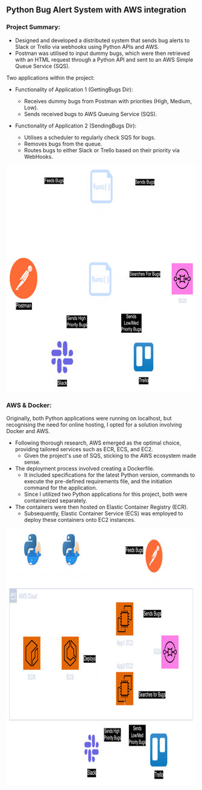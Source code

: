 ## Python Bug Alert System with AWS integration
### Project Summary:

- Designed and developed a distributed system that sends bug alerts to Slack or Trello via webhooks using Python APIs and AWS.
- Postman was utilised to input dummy bugs, which were then retrieved with an HTML request through a Python API and sent to an AWS Simple Queue Service (SQS).


Two applications within the project:

- Functionality of Application 1 (GettingBugs Dir):
  - Receives dummy bugs from Postman with priorities (High, Medium, Low).
  - Sends received bugs to AWS Queuing Service (SQS).

- Functionality of Application 2 (SendingBugs Dir):
  - Utilises a scheduler to regularly check SQS for bugs.
  - Removes bugs from the queue.
  - Routes bugs to either Slack or Trello based on their priority via WebHooks.


<img src="https://github.com/Emre1Duman/BugAlertSystem-AWS/blob/main/Diagrams/Before%20Docker.png" width="700" height="600"/>


### AWS & Docker:

Originally, both Python applications were running on localhost, but recognising the need for online hosting, I opted for a solution involving Docker and AWS.

- Following thorough research, AWS emerged as the optimal choice, providing tailored services such as ECR, ECS, and EC2.
  - Given the project's use of SQS, sticking to the AWS ecosystem made sense.
- The deployment process involved creating a Dockerfile.
  - It included specifications for the latest Python version, commands to execute the pre-defined requirements file, and the initiation command for the application.
  - Since I utilized two Python applications for this project, both were containerized separately.
- The containers were then hosted on Elastic Container Registry (ECR).
  - Subsequently, Elastic Container Service (ECS) was employed to deploy these containers onto EC2 instances.


<img src="https://github.com/Emre1Duman/BugAlertSystem-AWS/blob/main/Diagrams/After%20Docker%26Cloud2.0.png" width="800" height="680"/>
